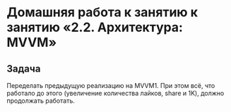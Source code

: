 
# Домашняя работа к занятию к занятию «2.2. Архитектура: MVVM»

## Задача

Переделать предыдущую реализацию на MVVM1. 
При этом всё, что работало до этого (увеличение количества лайков, share и 1K), должно продолжать работать.
